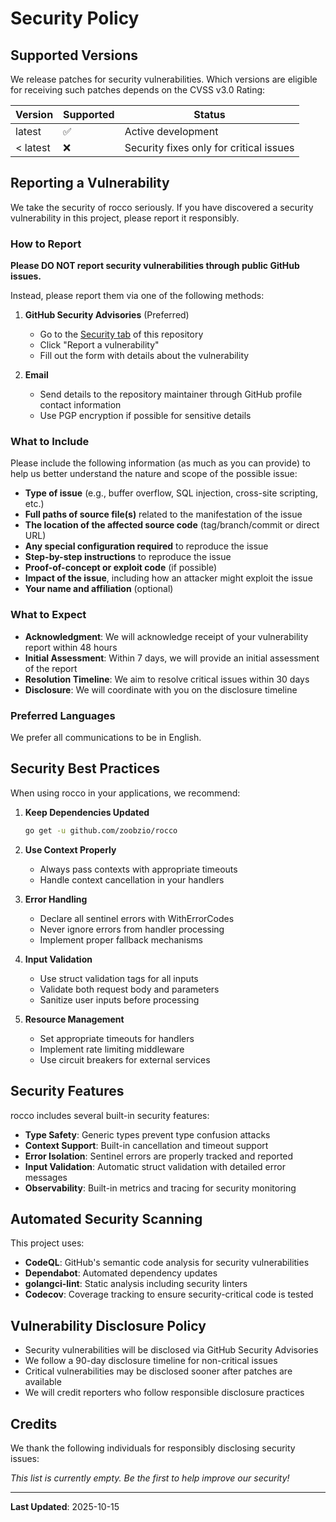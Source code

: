 # Security Policy

## Supported Versions

We release patches for security vulnerabilities. Which versions are eligible for receiving such patches depends on the CVSS v3.0 Rating:

| Version | Supported          | Status |
| ------- | ------------------ | ------ |
| latest  | ✅ | Active development |
| < latest | ❌ | Security fixes only for critical issues |

## Reporting a Vulnerability

We take the security of rocco seriously. If you have discovered a security vulnerability in this project, please report it responsibly.

### How to Report

**Please DO NOT report security vulnerabilities through public GitHub issues.**

Instead, please report them via one of the following methods:

1. **GitHub Security Advisories** (Preferred)
   - Go to the [Security tab](https://github.com/zoobzio/rocco/security) of this repository
   - Click "Report a vulnerability"
   - Fill out the form with details about the vulnerability

2. **Email**
   - Send details to the repository maintainer through GitHub profile contact information
   - Use PGP encryption if possible for sensitive details

### What to Include

Please include the following information (as much as you can provide) to help us better understand the nature and scope of the possible issue:

- **Type of issue** (e.g., buffer overflow, SQL injection, cross-site scripting, etc.)
- **Full paths of source file(s)** related to the manifestation of the issue
- **The location of the affected source code** (tag/branch/commit or direct URL)
- **Any special configuration required** to reproduce the issue
- **Step-by-step instructions** to reproduce the issue
- **Proof-of-concept or exploit code** (if possible)
- **Impact of the issue**, including how an attacker might exploit the issue
- **Your name and affiliation** (optional)

### What to Expect

- **Acknowledgment**: We will acknowledge receipt of your vulnerability report within 48 hours
- **Initial Assessment**: Within 7 days, we will provide an initial assessment of the report
- **Resolution Timeline**: We aim to resolve critical issues within 30 days
- **Disclosure**: We will coordinate with you on the disclosure timeline

### Preferred Languages

We prefer all communications to be in English.

## Security Best Practices

When using rocco in your applications, we recommend:

1. **Keep Dependencies Updated**
   ```bash
   go get -u github.com/zoobzio/rocco
   ```

2. **Use Context Properly**
   - Always pass contexts with appropriate timeouts
   - Handle context cancellation in your handlers

3. **Error Handling**
   - Declare all sentinel errors with WithErrorCodes
   - Never ignore errors from handler processing
   - Implement proper fallback mechanisms

4. **Input Validation**
   - Use struct validation tags for all inputs
   - Validate both request body and parameters
   - Sanitize user inputs before processing

5. **Resource Management**
   - Set appropriate timeouts for handlers
   - Implement rate limiting middleware
   - Use circuit breakers for external services

## Security Features

rocco includes several built-in security features:

- **Type Safety**: Generic types prevent type confusion attacks
- **Context Support**: Built-in cancellation and timeout support
- **Error Isolation**: Sentinel errors are properly tracked and reported
- **Input Validation**: Automatic struct validation with detailed error messages
- **Observability**: Built-in metrics and tracing for security monitoring

## Automated Security Scanning

This project uses:

- **CodeQL**: GitHub's semantic code analysis for security vulnerabilities
- **Dependabot**: Automated dependency updates
- **golangci-lint**: Static analysis including security linters
- **Codecov**: Coverage tracking to ensure security-critical code is tested

## Vulnerability Disclosure Policy

- Security vulnerabilities will be disclosed via GitHub Security Advisories
- We follow a 90-day disclosure timeline for non-critical issues
- Critical vulnerabilities may be disclosed sooner after patches are available
- We will credit reporters who follow responsible disclosure practices

## Credits

We thank the following individuals for responsibly disclosing security issues:

_This list is currently empty. Be the first to help improve our security!_

---

**Last Updated**: 2025-10-15
